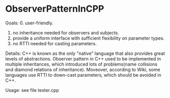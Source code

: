 ObserverPatternInCPP
====================
Goals:
  0. user-friendly.
  1. no inheritance needed for observers and subjects.
  2. provide a uniform interface with sufficient flexibility on parameter types.
  3. no RTTI needed for casting parameters.
  
Details:
  C++ is known as the only "native" language that also provides great levels of abstractions. Observer pattern
  in C++ used to be implemented in multiple inheritances, which introduced lots of problems(name collisions and 
  diamond relations of inheritance). Moveover, according to Wiki, some languages use RTTI to down-cast parameters,
  which should be avoided in C++.
  
Usage: see file tester.cpp
